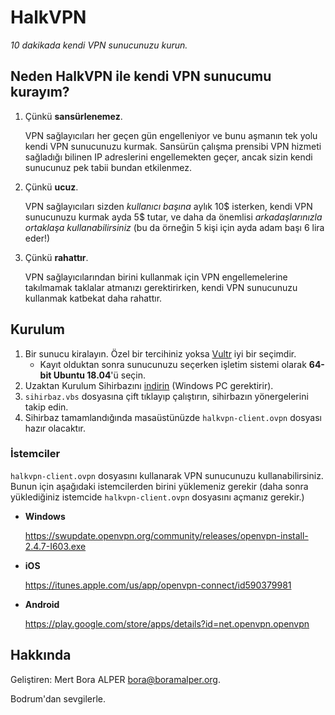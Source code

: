 # HalkVPN
*10 dakikada kendi VPN sunucunuzu kurun.*

## Neden HalkVPN ile kendi VPN sunucumu kurayım?
1. Çünkü **sansürlenemez**.

   VPN sağlayıcıları her geçen gün engelleniyor ve bunu aşmanın tek yolu kendi
   VPN sunucunuzu kurmak. Sansürün çalışma prensibi VPN hizmeti sağladığı
   bilinen IP adreslerini engellemekten geçer, ancak sizin kendi sunucunuz pek
   tabii bundan etkilenmez.
2. Çünkü **ucuz**.

   VPN sağlayıcıları sizden *kullanıcı başına* aylık 10$ isterken, kendi VPN
   sunucunuzu kurmak ayda 5$ tutar, ve daha da önemlisi *arkadaşlarınızla
   ortaklaşa kullanabilirsiniz* (bu da örneğin 5 kişi için ayda adam başı 6 lira
   eder!)
3. Çünkü **rahattır**.

   VPN sağlayıcılarından birini kullanmak için VPN engellemelerine takılmamak
   taklalar atmanızı gerektirirken, kendi VPN sunucunuzu kullanmak katbekat
   daha rahattır.

## Kurulum
1. Bir sunucu kiralayın. Özel bir tercihiniz yoksa
   [Vultr](https://www.vultr.com/?ref=8038248) iyi bir seçimdir.
   - Kayıt olduktan sonra sunucunuzu seçerken işletim sistemi olarak 
     **64-bit Ubuntu 18.04**'ü seçin.
2. Uzaktan Kurulum Sihirbazını [indirin]() (Windows PC gerektirir).
3. `sihirbaz.vbs` dosyasına çift tıklayıp çalıştırın, sihirbazın yönergelerini
   takip edin.
4. Sihirbaz tamamlandığında masaüstünüzde `halkvpn-client.ovpn` dosyası hazır
   olacaktır.


### İstemciler
`halkvpn-client.ovpn` dosyasını kullanarak VPN sunucunuzu kullanabilirsiniz.
Bunun için aşağıdaki istemcilerden birini yüklemeniz gerekir (daha sonra
yüklediğiniz istemcide `halkvpn-client.ovpn` dosyasını açmanız gerekir.)

- **Windows**

  https://swupdate.openvpn.org/community/releases/openvpn-install-2.4.7-I603.exe

- **iOS**

  https://itunes.apple.com/us/app/openvpn-connect/id590379981

- **Android**

  https://play.google.com/store/apps/details?id=net.openvpn.openvpn

## Hakkında
Geliştiren: Mert Bora ALPER <bora@boramalper.org>.

Bodrum'dan sevgilerle.

